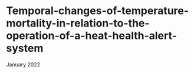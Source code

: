 # Temporal-changes-of-temperature-mortality-in-relation-to-the-operation-of-a-heat-health-alert-system
January 2022
